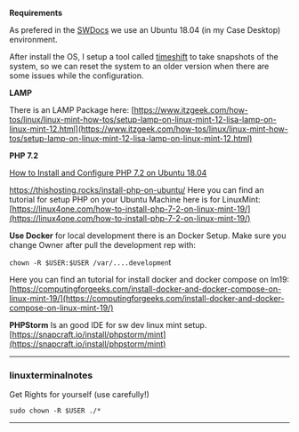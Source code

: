 **Requirements**

As prefered in the [SWDocs](https://docs.shopware.com/en/shopware-platform-dev-en/getting-started/requirements) we use an Ubuntu 18.04 (in my Case Desktop) environment.

After install the OS, I setup a tool called [timeshift](https://github.com/teejee2008/timeshift) to take snapshots of the system, so we can reset the system to an older version when there are some issues while the configuration.

**LAMP**

There is an LAMP Package here:
[https://www.itzgeek.com/how-tos/linux/linux-mint-how-tos/setup-lamp-on-linux-mint-12-lisa-lamp-on-linux-mint-12.html](https://www.itzgeek.com/how-tos/linux/linux-mint-how-tos/setup-lamp-on-linux-mint-12-lisa-lamp-on-linux-mint-12.html)

**PHP 7.2**

[How to Install and Configure PHP 7.2 on Ubuntu 18.04](https://www.vultr.com/docs/configure-php-7-2-on-ubuntu-18-04)

https://thishosting.rocks/install-php-on-ubuntu/
Here you can find an tutorial for setup PHP on your Ubuntu Machine
here is for LinuxMint:
[https://linux4one.com/how-to-install-php-7-2-on-linux-mint-19/](https://linux4one.com/how-to-install-php-7-2-on-linux-mint-19/)




**Use Docker**
for local development there is an Docker Setup.
Make sure you change Owner after pull the development rep with:

`chown -R $USER:$USER /var/....developmen`t

Here you can find an tutorial for install docker and docker compose on lm19:
[https://computingforgeeks.com/install-docker-and-docker-compose-on-linux-mint-19/](https://computingforgeeks.com/install-docker-and-docker-compose-on-linux-mint-19/)

**PHPStorm**
Is an good IDE for sw dev
linux mint setup. [https://snapcraft.io/install/phpstorm/mint](https://snapcraft.io/install/phpstorm/mint)


---


### linuxterminalnotes

Get Rights for yourself (use carefully!) 

    sudo chown -R $USER ./*




---

<!--stackedit_data:
eyJoaXN0b3J5IjpbMjAyNTQ1ODA2NSw2MTU2ODM4MDAsLTc2Mz
EzNzk4MiwxMTg5NjU1NjYwXX0=
-->